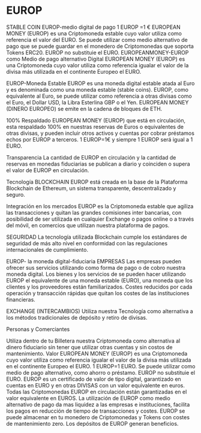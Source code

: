 # EUROP
STABLE COIN  EUROP-medio digital de pago 1 EUROP =1 € EUROPEAN MONEY (EUROP) es una Criptomoneda estable cuyo valor utiliza como referencia el valor del EURO. Se puede utilizar como medio alternativo de pago que se puede guardar en el monedero de Criptomonedas que soporta Tokens ERC20. EUROP no substituie el EURO.
EUROPEANMONEY-EUROP como Medio de pago alternativo Digital
EUROPEAN MONEY (EUROP) es una Criptomoneda cuyo valor utiliza como referencia igualar el valor de la divisa más utilizada en el continente Europeo el EURO.

EUROP-Moneda Estable
EUROP es una moneda digital estable atada al Euro y es denominada como una moneda estable (stable coins).
EUROP, como equivalente al Euro, se puede utilizar como referencia a otras divisas como el Euro, el Dollar USD, la Libra Esterlina GBP o el Yen.
EUROPEAN MONEY (DINERO EUROPEO) se emite en la cadena de bloques de ETH.

100% Respaldado
EUROPEAN MONEY (EUROP) que está en circulación, esta respaldado 100% en nuestras reservas de Euros o equivalentes de otras divisas, y pueden incluir otros activos y cuentas por cobrar préstamos echos por EUROP a terceros. 1 EUROP=1€
y siempre 1 EUROP será igual a 1 EURO.

Transparencia
La cantidad de EUROP en circulación y la cantidad de reservas en monedas fiduciarias se publican a diario y coinciden o supera el valor de EUROP en circulación.

Tecnología BLOCKCHAIN
EUROP está creada en la base de la Plataforma Blockchain de Ethereum, un sistema transparente, descentralizado y seguro.

Integración en los mercados
EUROP es la Criptomoneda estable que agiliza las transacciones y quitan las grandes comisiones inter bancarias, con posibilidad de ser utilizada en cualquier Exchange o pagos online o a través del móvil, en comercios que utilizan nuestra plataforma de pagos.

SEGURIDAD
La tecnología utilizada Blockchain cumple los estándares de seguridad de más alto nivel en conformidad con las regulaciones internacionales de cumplimiento.

EUROP- la moneda digital-fiduciaria
EMPRESAS
Las empresas pueden ofrecer sus servicios utilizando como forma de pago o de cobro nuestra moneda digital.
Los bienes y los servicios de se pueden hacer utilizando EUROP el equivalente de una moneda estable (EURO), una moneda que los clientes y los proveedores están familiarizados.
Costes reducidos por cada operación y transacción rápidas que quitan los costes de las instituciones financieras.

EXCHANGE (INTERCAMBIOS)
Utiliza nuestra Tecnología como alternativa a los métodos tradicionales de depósito y retiro de divisas.

Personas y Comerciantes

Utiliza dentro de tu Billetera nuestra Criptomoneda como alternativa al dinero fiduciario sin tener que utilizar otras cuentas y sin costos de mantenimiento.
Valor
EUROPEAN MONEY (EUROP) es una Criptomoneda cuyo valor utiliza como referencia igualar el valor de la divisa más utilizada en el continente Europeo el EURO. 1 EUROP=1 EURO.
Se puede utilizar como medio de pago alternativo, como ahorro o préstamo. 
EUROP no substituie el EURO. EUROP es un certificado de valor de tipo digital, garantizado en cuentas en EURO y en otras DIVISAS con un valor equivalente en euros. 
Todas las Criptomonedas EUROP en circulación están garantizadas en el valor equivalente en EUROS. 
La utilización de EUROP como medio alternativo de pago da mas liquidez a las empresas e instituciones, facilita los pagos en reducción de tiempo de transacciones y costes.
EUROP se puede almacenar en tu monedero de Criptomonedas y Tokens con costes de mantenimiento zero.
Los depósitos de EUROP generan beneficios.
